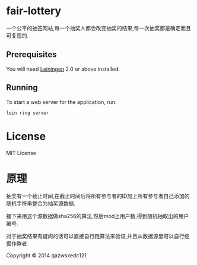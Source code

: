 # fair-lottery

一个公平的抽签网站,每一个抽奖人都会改变抽奖的结果,每一次抽奖都是确定而且可复现的.

## Prerequisites

You will need [Leiningen][1] 2.0 or above installed.

[1]: https://github.com/technomancy/leiningen

## Running

To start a web server for the application, run:

    lein ring server

# License

MIT License


# 原理

抽奖有一个截止时间,在截止时间后将所有参与者的ID加上所有参与者自己添加的随机字符串整合为抽奖源数据.

接下来用这个源数据做sha256的算法,然后mod上用户数,得到随机抽取出的用户编号.

对于抽奖结果有疑问的话可以直接自行跑算法来验证,并且从数据源里可以自行挖掘作弊者.



Copyright © 2014 qazwsxedc121
